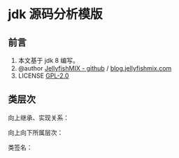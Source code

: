 # jdk 源码分析模版



## 前言

1. 本文基于 jdk 8 编写。
1. @author [JellyfishMIX - github](https://github.com/JellyfishMIX) / [blog.jellyfishmix.com](http://blog.jellyfishmix.com)
3. LICENSE [GPL-2.0](https://github.com/JellyfishMIX/GPL-2.0)



## 类层次

向上继承、实现关系：

向上向下所属层次：

类签名：